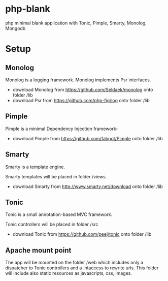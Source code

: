 php-blank
=========

php minimal blank application with Tonic, Pimple, Smarty, Monolog, Mongodb

Setup
=========

Monolog
--------
Monolog is a logging framework. Monolog implements Psr interfaces.

* download Monolog from https://github.com/Seldaek/monolog onto folder /lib
* download Psr from https://github.com/php-fig/log onto folder /lib

Pimple
--------
Pimple is a minimal Dependency Injection framework-

* download Pimple from https://github.com/fabpot/Pimple onto folder /lib

Smarty
--------
Smarty is a template engine.

Smarty templates will be placed in folder /views

* download Smarty from http://www.smarty.net/download onto folder /lib

Tonic
--------
Tonic is a small annotation-based MVC framework.

Tonic controllers will be placed in folder /src

* download Tonic from https://github.com/peej/tonic onto folder /lib

Apache mount point
--------

The app will be mounted on the folder /web which includes only a dispatcher to Tonic controllers and a .htaccess to rewrite urls. This folder will include also static resources as javascripts, css, images.